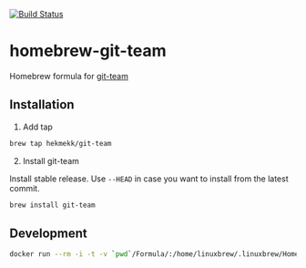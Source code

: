 [![Build Status](https://travis-ci.org/hekmekk/homebrew-git-team.svg?branch=master)](https://travis-ci.org/hekmekk/homebrew-git-team)

# homebrew-git-team

Homebrew formula for [git-team](https://github.com/hekmekk/git-team)

## Installation

1. Add tap
```bash
brew tap hekmekk/git-team
```

2. Install git-team

Install stable release. Use `--HEAD` in case you want to install from the latest commit.
```bash
brew install git-team
```

## Development
```bash
docker run --rm -i -t -v `pwd`/Formula/:/home/linuxbrew/.linuxbrew/Homebrew/Library/Taps/hekmekk/homebrew-git-team/Formula -v `pwd`/../git-team:/root/.cache/Homebrew/git-team--git linuxbrew/brew:2.1.10 /bin/bash
```

